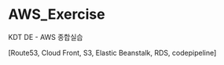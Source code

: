 # AWS_Exercise
KDT DE - AWS 종합실습
   
[Route53, Cloud Front, S3, Elastic Beanstalk, RDS, codepipeline]
